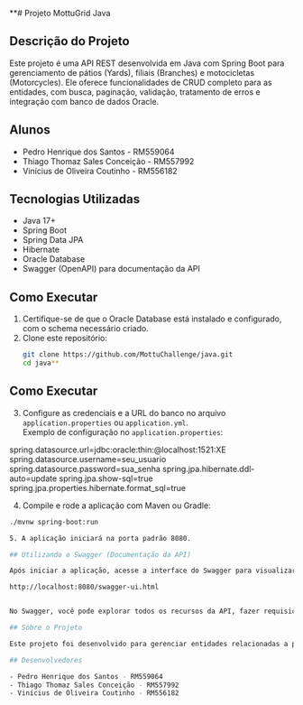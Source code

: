 **# Projeto MottuGrid Java

## Descrição do Projeto

Este projeto é uma API REST desenvolvida em Java com Spring Boot para gerenciamento de pátios (Yards), filiais (Branches) e motocicletas (Motorcycles). Ele oferece funcionalidades de CRUD completo para as entidades, com busca, paginação, validação, tratamento de erros e integração com banco de dados Oracle.

## Alunos

- Pedro Henrique dos Santos - RM559064  
- Thiago Thomaz Sales Conceição - RM557992  
- Vinícius de Oliveira Coutinho - RM556182  

## Tecnologias Utilizadas

- Java 17+  
- Spring Boot  
- Spring Data JPA  
- Hibernate  
- Oracle Database  
- Swagger (OpenAPI) para documentação da API  

## Como Executar

1. Certifique-se de que o Oracle Database está instalado e configurado, com o schema necessário criado.  
2. Clone este repositório:  
   ```bash
   git clone https://github.com/MottuChallenge/java.git
   cd java**
   
## Como Executar

3. Configure as credenciais e a URL do banco no arquivo `application.properties` ou `application.yml`.  
   Exemplo de configuração no `application.properties`:

spring.datasource.url=jdbc:oracle:thin:@localhost:1521:XE
spring.datasource.username=seu_usuario
spring.datasource.password=sua_senha
spring.jpa.hibernate.ddl-auto=update
spring.jpa.show-sql=true
spring.jpa.properties.hibernate.format_sql=true



4. Compile e rode a aplicação com Maven ou Gradle:  
```bash
./mvnw spring-boot:run

5. A aplicação iniciará na porta padrão 8080.

## Utilizando o Swagger (Documentação da API)

Após iniciar a aplicação, acesse a interface do Swagger para visualizar e testar os endpoints da API:

http://localhost:8080/swagger-ui.html


No Swagger, você pode explorar todos os recursos da API, fazer requisições e ver as respostas diretamente pelo navegador.

## Sobre o Projeto

Este projeto foi desenvolvido para gerenciar entidades relacionadas a pátios e motocicletas, utilizando Spring Boot, JPA, e banco de dados Oracle.

## Desenvolvedores

- Pedro Henrique dos Santos - RM559064  
- Thiago Thomaz Sales Conceição - RM557992  
- Vinícius de Oliveira Coutinho - RM556182



